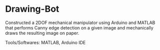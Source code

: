 # Drawing-Bot
Constructed a 2DOF mechanical manipulator using Arduino and MATLAB that performs Canny edge detection on a given image and mechanically draws the resulting image on paper.

Tools/Softwares: MATLAB, Arduino IDE
